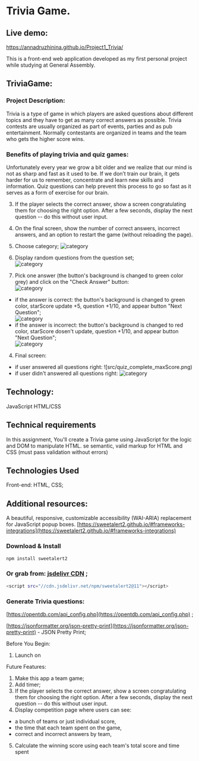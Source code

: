 # Trivia Game.

## Live demo:

https://annadruzhinina.github.io/Project1_Trivia/

This is a front-end web application developed as my first personal project while studying at General
Assembly.

## TriviaGame:

### Project Description:

Trivia is a type of game in which players are asked questions about different topics and they have to get as many correct answers as possible. Trivia contests are usually organized as part of events, parties and as pub entertainment. Normally contestants are organized in teams and the team who gets the higher score wins.

### Benefits of playing trivia and quiz games:

Unfortunately every year we grow a bit older and we realize that our mind is not as sharp and fast as it used to be. If we don’t train our brain, it gets harder for us to remember, concentrate and learn new skills and information.
Quiz questions can help prevent this process to go so fast as it serves as a form of exercise for our brain.

3. If the player selects the correct answer, show a screen congratulating them for choosing the right option. After a few seconds, display the next question -- do this without user input.
4. On the final screen, show the number of correct answers, incorrect answers, and an option to restart the game (without reloading the page).

5. Choose category;
   ![category](src/choose_category.jpg)<br>
6. Display random questions from the question set;<br>
   ![category](src/question.jpg)<br>
7. Pick one answer (the button's background is changed to green color grey) and click on the "Check Answer" button:<br>
   ![category](src/selected_question.jpg)<br>

- if the answer is correct: the button's background is changed to green color, starScore update +5, question +1/10, and appear button "Next Question";<br>
  ![category](src/right_answer.jpg)<br>
- if the answer is incorrect: the button's background is changed to red color, starScore dosen't update, question +1/10, and appear button "Next Question";<br>
  ![category](src/wrong_answer.jpg)<br>

4. Final screen:

- if user answered all questions right:
  ![src/quiz_complete_maxScore.png)
- if user didn't answered all questions right:
  ![category](src/quiz_complete.jpg)

## Technology:

JavaScript
HTML/CSS

## Technical requirements

In this assignment, You'll create a Trivia game using JavaScript for the logic and DOM to manipulate HTML. se semantic, valid markup for HTML and CSS (must pass validation without errors)

## Technologies Used

Front-end: HTML, CSS;

## Additional resources:

A beautiful, responsive, customizable accessibility (WAI-ARIA) replacement for JavaScript popup boxes.
[https://sweetalert2.github.io/#frameworks-integrations](https://sweetalert2.github.io/#frameworks-integrations)

### Download & Install

```bash
npm install sweetalert2
```

### Or grab from: [jsdelivr CDN](https://www.jsdelivr.com/package/npm/sweetalert2) ;

```bash
<script src="//cdn.jsdelivr.net/npm/sweetalert2@11"></script>
```

### Generate Trivia questions:

[https://opentdb.com/api_config.php](https://opentdb.com/api_config.php) ;

[https://jsonformatter.org/json-pretty-print](https://jsonformatter.org/json-pretty-print) - JSON Pretty Print;

Before You Begin:

1. Launch on

Future Features:

1. Make this app a team game;
2. Add timer;
3. If the player selects the correct answer, show a screen congratulating them for choosing the right option. After a few seconds, display the next question -- do this without user input.
4. Display competition page where users can see:

- a bunch of teams or just individual score,
- the time that each team spent on the game,
- correct and incorrect answers by team,

5. Calculate the winning score using each team's total score and time spent
